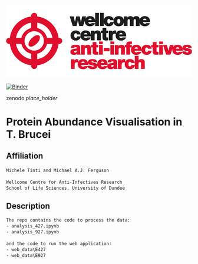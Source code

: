 ![Alt text](ANTI-INFECTIVES-RGB_200pc.png?raw=true "Logo")

[![Binder](https://mybinder.org/badge_logo.svg)](https://mybinder.org/v2/gh/mtinti/tbrucei_ibaq/main)

zenodo _place_holder_

# Protein Abundance Visualisation in T. Brucei
## Affiliation
    Michele Tinti and Michael A.J. Ferguson

    Wellcome Centre for Anti-Infectives Research
    School of Life Sciences, University of Dundee

## Description
	The repo contains the code to process the data:
	- analysis_427.ipynb
	- analysis_927.ipynb
		
	and the code to run the web application:
	- web_data\E427
	- web_data\E927

